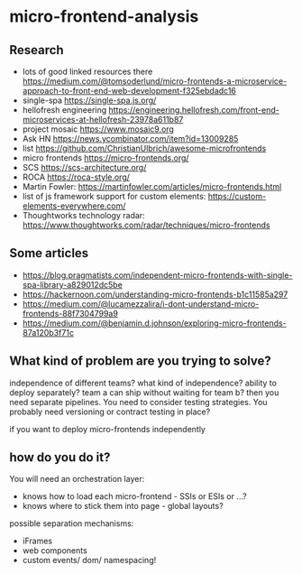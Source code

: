 # micro-frontend-analysis

## Research

 * lots of good linked resources there https://medium.com/@tomsoderlund/micro-frontends-a-microservice-approach-to-front-end-web-development-f325ebdadc16
 * single-spa https://single-spa.js.org/
 * hellofresh engineering https://engineering.hellofresh.com/front-end-microservices-at-hellofresh-23978a611b87
 * project mosaic https://www.mosaic9.org
 * Ask HN https://news.ycombinator.com/item?id=13009285
 * list https://github.com/ChristianUlbrich/awesome-microfrontends
 * micro frontends https://micro-frontends.org/
 * SCS https://scs-architecture.org/
 * ROCA https://roca-style.org/
 * Martin Fowler: https://martinfowler.com/articles/micro-frontends.html
 * list of js framework support for custom elements: https://custom-elements-everywhere.com/
 * Thoughtworks technology radar: https://www.thoughtworks.com/radar/techniques/micro-frontends

## Some articles

 * https://blog.pragmatists.com/independent-micro-frontends-with-single-spa-library-a829012dc5be
 * https://hackernoon.com/understanding-micro-frontends-b1c11585a297
 * https://medium.com/@lucamezzalira/i-dont-understand-micro-frontends-88f7304799a9
 * https://medium.com/@benjamin.d.johnson/exploring-micro-frontends-87a120b3f71c

## What kind of problem are you trying to solve?

independence of different teams? what kind of independence? ability to deploy separately? team a can ship without waiting for team b? then you need separate pipelines. You need to consider testing strategies. You probably need versioning or contract testing in place?

if you want to deploy micro-frontends independently

## how do you do it?

You will need an orchestration layer:

 * knows how to load each micro-frontend - SSIs or ESIs or ...?
 * knows where to stick them into page - global layouts?

possible separation mechanisms:

 * iFrames
 * web components
 * custom events/ dom/ namespacing!
